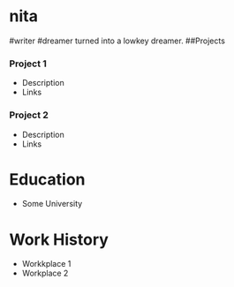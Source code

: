 # nita
#writer #dreamer turned into a lowkey dreamer.
##Projects
### Project 1
- Description
- Links

### Project 2
- Description
- Links

# Education
- Some University

# Work History
- Workkplace 1
- Workplace 2
